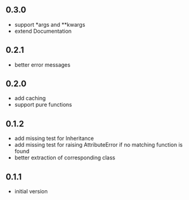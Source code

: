 ## 0.3.0
- support *args and **kwargs
- extend Documentation

## 0.2.1
- better error messages 

## 0.2.0
- add caching
- support pure functions

## 0.1.2
- add missing test for Inheritance
- add missing test for raising AttributeError if no matching function is found
- better extraction of corresponding class

## 0.1.1
- initial version